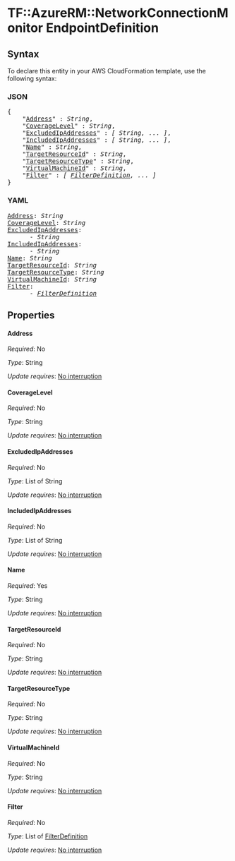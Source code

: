 # TF::AzureRM::NetworkConnectionMonitor EndpointDefinition

## Syntax

To declare this entity in your AWS CloudFormation template, use the following syntax:

### JSON

<pre>
{
    "<a href="#address" title="Address">Address</a>" : <i>String</i>,
    "<a href="#coveragelevel" title="CoverageLevel">CoverageLevel</a>" : <i>String</i>,
    "<a href="#excludedipaddresses" title="ExcludedIpAddresses">ExcludedIpAddresses</a>" : <i>[ String, ... ]</i>,
    "<a href="#includedipaddresses" title="IncludedIpAddresses">IncludedIpAddresses</a>" : <i>[ String, ... ]</i>,
    "<a href="#name" title="Name">Name</a>" : <i>String</i>,
    "<a href="#targetresourceid" title="TargetResourceId">TargetResourceId</a>" : <i>String</i>,
    "<a href="#targetresourcetype" title="TargetResourceType">TargetResourceType</a>" : <i>String</i>,
    "<a href="#virtualmachineid" title="VirtualMachineId">VirtualMachineId</a>" : <i>String</i>,
    "<a href="#filter" title="Filter">Filter</a>" : <i>[ <a href="filterdefinition.md">FilterDefinition</a>, ... ]</i>
}
</pre>

### YAML

<pre>
<a href="#address" title="Address">Address</a>: <i>String</i>
<a href="#coveragelevel" title="CoverageLevel">CoverageLevel</a>: <i>String</i>
<a href="#excludedipaddresses" title="ExcludedIpAddresses">ExcludedIpAddresses</a>: <i>
      - String</i>
<a href="#includedipaddresses" title="IncludedIpAddresses">IncludedIpAddresses</a>: <i>
      - String</i>
<a href="#name" title="Name">Name</a>: <i>String</i>
<a href="#targetresourceid" title="TargetResourceId">TargetResourceId</a>: <i>String</i>
<a href="#targetresourcetype" title="TargetResourceType">TargetResourceType</a>: <i>String</i>
<a href="#virtualmachineid" title="VirtualMachineId">VirtualMachineId</a>: <i>String</i>
<a href="#filter" title="Filter">Filter</a>: <i>
      - <a href="filterdefinition.md">FilterDefinition</a></i>
</pre>

## Properties

#### Address

_Required_: No

_Type_: String

_Update requires_: [No interruption](https://docs.aws.amazon.com/AWSCloudFormation/latest/UserGuide/using-cfn-updating-stacks-update-behaviors.html#update-no-interrupt)

#### CoverageLevel

_Required_: No

_Type_: String

_Update requires_: [No interruption](https://docs.aws.amazon.com/AWSCloudFormation/latest/UserGuide/using-cfn-updating-stacks-update-behaviors.html#update-no-interrupt)

#### ExcludedIpAddresses

_Required_: No

_Type_: List of String

_Update requires_: [No interruption](https://docs.aws.amazon.com/AWSCloudFormation/latest/UserGuide/using-cfn-updating-stacks-update-behaviors.html#update-no-interrupt)

#### IncludedIpAddresses

_Required_: No

_Type_: List of String

_Update requires_: [No interruption](https://docs.aws.amazon.com/AWSCloudFormation/latest/UserGuide/using-cfn-updating-stacks-update-behaviors.html#update-no-interrupt)

#### Name

_Required_: Yes

_Type_: String

_Update requires_: [No interruption](https://docs.aws.amazon.com/AWSCloudFormation/latest/UserGuide/using-cfn-updating-stacks-update-behaviors.html#update-no-interrupt)

#### TargetResourceId

_Required_: No

_Type_: String

_Update requires_: [No interruption](https://docs.aws.amazon.com/AWSCloudFormation/latest/UserGuide/using-cfn-updating-stacks-update-behaviors.html#update-no-interrupt)

#### TargetResourceType

_Required_: No

_Type_: String

_Update requires_: [No interruption](https://docs.aws.amazon.com/AWSCloudFormation/latest/UserGuide/using-cfn-updating-stacks-update-behaviors.html#update-no-interrupt)

#### VirtualMachineId

_Required_: No

_Type_: String

_Update requires_: [No interruption](https://docs.aws.amazon.com/AWSCloudFormation/latest/UserGuide/using-cfn-updating-stacks-update-behaviors.html#update-no-interrupt)

#### Filter

_Required_: No

_Type_: List of <a href="filterdefinition.md">FilterDefinition</a>

_Update requires_: [No interruption](https://docs.aws.amazon.com/AWSCloudFormation/latest/UserGuide/using-cfn-updating-stacks-update-behaviors.html#update-no-interrupt)

